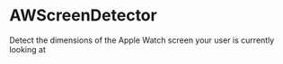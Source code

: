 # AWScreenDetector
Detect the dimensions of the Apple Watch screen your user is currently looking at
